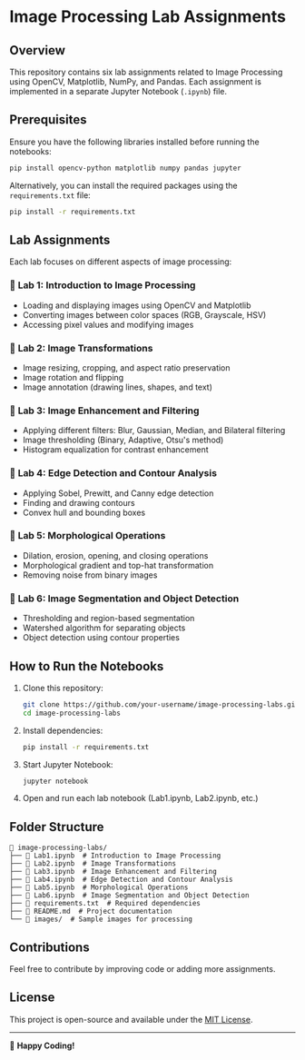 # Image Processing Lab Assignments

## Overview
This repository contains six lab assignments related to Image Processing using OpenCV, Matplotlib, NumPy, and Pandas. Each assignment is implemented in a separate Jupyter Notebook (`.ipynb`) file.

## Prerequisites
Ensure you have the following libraries installed before running the notebooks:

```bash
pip install opencv-python matplotlib numpy pandas jupyter
```

Alternatively, you can install the required packages using the `requirements.txt` file:

```bash
pip install -r requirements.txt
```

## Lab Assignments
Each lab focuses on different aspects of image processing:

### 📌 **Lab 1: Introduction to Image Processing**
- Loading and displaying images using OpenCV and Matplotlib
- Converting images between color spaces (RGB, Grayscale, HSV)
- Accessing pixel values and modifying images

### 📌 **Lab 2: Image Transformations**
- Image resizing, cropping, and aspect ratio preservation
- Image rotation and flipping
- Image annotation (drawing lines, shapes, and text)

### 📌 **Lab 3: Image Enhancement and Filtering**
- Applying different filters: Blur, Gaussian, Median, and Bilateral filtering
- Image thresholding (Binary, Adaptive, Otsu's method)
- Histogram equalization for contrast enhancement

### 📌 **Lab 4: Edge Detection and Contour Analysis**
- Applying Sobel, Prewitt, and Canny edge detection
- Finding and drawing contours
- Convex hull and bounding boxes

### 📌 **Lab 5: Morphological Operations**
- Dilation, erosion, opening, and closing operations
- Morphological gradient and top-hat transformation
- Removing noise from binary images

### 📌 **Lab 6: Image Segmentation and Object Detection**
- Thresholding and region-based segmentation
- Watershed algorithm for separating objects
- Object detection using contour properties

## How to Run the Notebooks
1. Clone this repository:
   ```bash
   git clone https://github.com/your-username/image-processing-labs.git
   cd image-processing-labs
   ```
2. Install dependencies:
   ```bash
   pip install -r requirements.txt
   ```
3. Start Jupyter Notebook:
   ```bash
   jupyter notebook
   ```
4. Open and run each lab notebook (Lab1.ipynb, Lab2.ipynb, etc.)

## Folder Structure
```
📂 image-processing-labs/
├── 📜 Lab1.ipynb  # Introduction to Image Processing
├── 📜 Lab2.ipynb  # Image Transformations
├── 📜 Lab3.ipynb  # Image Enhancement and Filtering
├── 📜 Lab4.ipynb  # Edge Detection and Contour Analysis
├── 📜 Lab5.ipynb  # Morphological Operations
├── 📜 Lab6.ipynb  # Image Segmentation and Object Detection
├── 📜 requirements.txt  # Required dependencies
├── 📜 README.md  # Project documentation
└── 📂 images/  # Sample images for processing
```

## Contributions
Feel free to contribute by improving code or adding more assignments.

## License
This project is open-source and available under the [MIT License](LICENSE).

---
🚀 **Happy Coding!**

